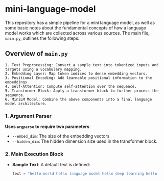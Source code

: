 # mini-language-model

This repository has a simple pipeline for a mini language model, as well as some basic notes about the fundamental concepts of how a language model works which are collected across various sources. The main file, `main.py`, outlines the following steps:

## Overview of `main.py`

```
1. Text Preprocessing: Convert a sample text into tokenized inputs and targets using a vocabulary mapping.
2. Embedding Layer: Map token indices to dense embedding vectors.
3. Positional Encoding: Add learnable positional information to the embeddings.
4. Self-Attention: Compute self-attention over the sequence.
5. Transformer Block: Apply a transformer block to further process the sequence.
6. MiniLM Model: Combine the above components into a final language model architecture.
```
### 1. Argument Parser

**Uses `argparse` to require two parameters**:
  - `--embed_dim`: The size of the embedding vectors.
  - `--hidden_dim`: The hidden dimension size used in the transformer block.

### 2. Main Execution Block

- **Sample Text**: A default text is defined:
  ```python
  text = "hello world hello language model hello deep learning hello AI"

